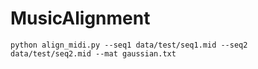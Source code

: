 # MusicAlignment

```python align_midi.py --seq1 data/test/seq1.mid --seq2 data/test/seq2.mid --mat gaussian.txt```
